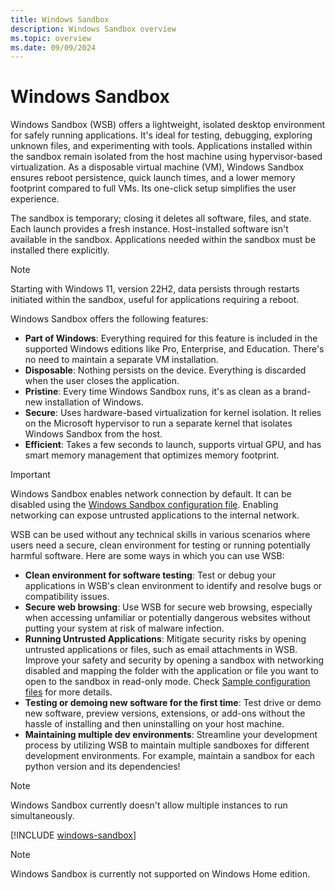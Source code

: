 ```yaml
---
title: Windows Sandbox
description: Windows Sandbox overview
ms.topic: overview
ms.date: 09/09/2024
---
```


# Windows Sandbox

Windows Sandbox (WSB) offers a lightweight, isolated desktop environment for safely running applications. It's ideal for testing, debugging, exploring unknown files, and experimenting with tools. Applications installed within the sandbox remain isolated from the host machine using hypervisor-based virtualization. As a disposable virtual machine (VM), Windows Sandbox ensures reboot persistence, quick launch times, and a lower memory footprint compared to full VMs. Its one-click setup simplifies the user experience.

The sandbox is temporary; closing it deletes all software, files, and state. Each launch provides a fresh instance. Host-installed software isn't available in the sandbox. Applications needed within the sandbox must be installed there explicitly.

> [!NOTE]
> Starting with Windows 11, version 22H2, data persists through restarts initiated within the sandbox, useful for applications requiring a reboot.

Windows Sandbox offers the following features:

- **Part of Windows**: Everything required for this feature is included in the supported Windows editions like Pro, Enterprise, and Education. There's no need to maintain a separate VM installation.
- **Disposable**: Nothing persists on the device. Everything is discarded when the user closes the application.
- **Pristine**: Every time Windows Sandbox runs, it's as clean as a brand-new installation of Windows.
- **Secure**: Uses hardware-based virtualization for kernel isolation. It relies on the Microsoft hypervisor to run a separate kernel that isolates Windows Sandbox from the host.
- **Efficient**: Takes a few seconds to launch, supports virtual GPU, and has smart memory management that optimizes memory footprint.

> [!IMPORTANT]
> Windows Sandbox enables network connection by default. It can be disabled using the [Windows Sandbox configuration file](windows-sandbox-configure-using-wsb-file.md#networking). Enabling networking can expose untrusted applications to the internal network.

WSB can be used without any technical skills in various scenarios where users need a secure, clean environment for testing or running potentially harmful software. Here are some ways in which you can use WSB:

- **Clean environment for software testing**: Test or debug your applications in WSB's clean environment to identify and resolve bugs or compatibility issues.
- **Secure web browsing**: Use WSB for secure web browsing, especially when accessing unfamiliar or potentially dangerous websites without putting your system at risk of malware infection.
- **Running Untrusted Applications**: Mitigate security risks by opening untrusted applications or files, such as email attachments in WSB. Improve your safety and security by opening a sandbox with networking disabled and mapping the folder with the application or file you want to open to the sandbox in read-only mode. Check [Sample configuration files](windows-sandbox-sample-configuration.md) for more details.
- **Testing or demoing new software for the first time**: Test drive or demo new software, preview versions, extensions, or add-ons without the hassle of installing and then uninstalling on your host machine.
- **Maintaining multiple dev environments**: Streamline your development process by utilizing WSB to maintain multiple sandboxes for different development environments. For example, maintain a sandbox for each python version and its dependencies!

> [!NOTE]
> Windows Sandbox currently doesn't allow multiple instances to run simultaneously.


[!INCLUDE [windows-sandbox](../../../../../includes/licensing/windows-sandbox.md)]

> [!NOTE]
> Windows Sandbox is currently not supported on Windows Home edition.
